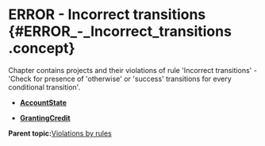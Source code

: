 # ERROR - Incorrect transitions {#ERROR_-_Incorrect_transitions .concept}

Chapter contains projects and their violations of rule 'Incorrect transitions' - 'Check for presence of 'otherwise' or 'success' transitions for every conditional transition'.

-   **[AccountState](../../qa/rules/Incorrect_transitions/violation2.md)**  

-   **[GrantingCredit](../../qa/rules/Incorrect_transitions/violation1.md)**  


**Parent topic:**[Violations by rules](../../qa/common/violationsByRules.md)

